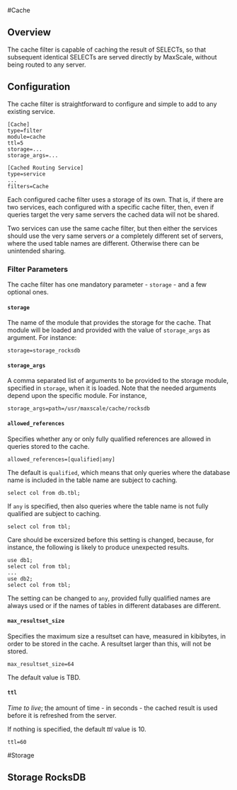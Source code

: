 #Cache

## Overview
The cache filter is capable of caching the result of SELECTs, so that subsequent identical
SELECTs are served directly by MaxScale, without being routed to any server.

## Configuration

The cache filter is straightforward to configure and simple to add to any
existing service.

```
[Cache]
type=filter
module=cache
ttl=5
storage=...
storage_args=...

[Cached Routing Service]
type=service
...
filters=Cache
```

Each configured cache filter uses a storage of its own. That is, if there
are two services, each configured with a specific cache filter, then,
even if queries target the very same servers the cached data will not
be shared.

Two services can use the same cache filter, but then either the services
should use the very same servers _or_ a completely different set of servers,
where the used table names are different. Otherwise there can be unintended
sharing.


### Filter Parameters

The cache filter has one mandatory parameter - `storage` - and a few
optional ones.

#### `storage`

The name of the module that provides the storage for the cache. That
module will be loaded and provided with the value of `storage_args` as
argument. For instance:
```
storage=storage_rocksdb
```

#### `storage_args`

A comma separated list of arguments to be provided to the storage module,
specified in `storage`, when it is loaded. Note that the needed arguments
depend upon the specific module. For instance,
```
storage_args=path=/usr/maxscale/cache/rocksdb
```

#### `allowed_references`

Specifies whether any or only fully qualified references are allowed in
queries stored to the cache.
```
allowed_references=[qualified|any]
```
The default is `qualified`, which means that only queries where
the database name is included in the table name are subject to caching.
```
select col from db.tbl;
```
If `any` is specified, then also queries where the table name is not
fully qualified are subject to caching.
```
select col from tbl;
```
Care should be excersized before this setting is changed, because, for
instance, the following is likely to produce unexpected results.
```
use db1;
select col from tbl;
...
use db2;
select col from tbl;
```
The setting can be changed to `any`, provided fully qualified names
are always used or if the names of tables in different databases are
different.

#### `max_resultset_size`

Specifies the maximum size a resultset can have, measured in kibibytes,
in order to be stored in the cache. A resultset larger than this, will
not be stored.
```
max_resultset_size=64
```
The default value is TBD.

#### `ttl`

_Time to live_; the amount of time - in seconds - the cached result is used
before it is refreshed from the server.

If nothing is specified, the default _ttl_ value is 10.

```
ttl=60
```

#Storage

## Storage RocksDB
